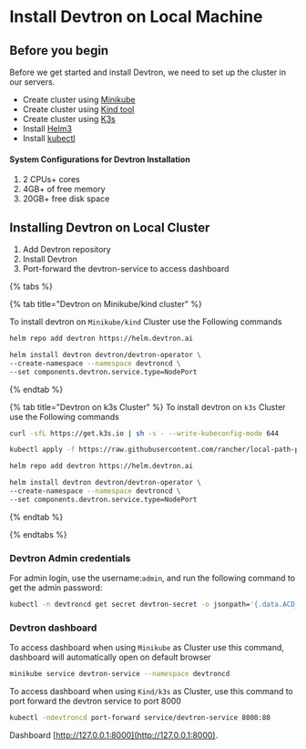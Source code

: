 # Install Devtron on Local Machine

## Before you begin
Before we get started and install Devtron, we need to set up the cluster in our servers.
 * Create cluster using [Minikube](https://minikube.sigs.k8s.io/docs/start/)
 * Create cluster using [Kind tool](https://kind.sigs.k8s.io/docs/user/quick-start/)
 * Create cluster using [K3s](https://rancher.com/docs/k3s/latest/en/installation/)
 * Install [Helm3](https://helm.sh/docs/intro/install/)
 * Install [kubectl](https://kubernetes.io/docs/tasks/tools/)
#### System Configurations for Devtron Installation
1. 2 CPUs+ cores
2. 4GB+ of free memory
3. 20GB+ free disk space

## Installing Devtron on Local Cluster
1. Add Devtron repository
2. Install Devtron 
3. Port-forward the devtron-service to access dashboard

{% tabs %}

{% tab title="Devtron on Minikube/kind cluster" %}

 To install devtron on ``Minikube/kind`` Cluster use the Following commands
```bash
helm repo add devtron https://helm.devtron.ai

helm install devtron devtron/devtron-operator \
--create-namespace --namespace devtroncd \
--set components.devtron.service.type=NodePort

```
{% endtab %}

{% tab title="Devtron on k3s Cluster" %}
To install devtron on ``k3s`` Cluster use the Following commands
```bash
curl -sfL https://get.k3s.io | sh -s - --write-kubeconfig-mode 644

kubectl apply -f https://raw.githubusercontent.com/rancher/local-path-provisioner/master/deploy/local-path-storage.yaml

helm repo add devtron https://helm.devtron.ai

helm install devtron devtron/devtron-operator \
--create-namespace --namespace devtroncd \
--set components.devtron.service.type=NodePort

```
{% endtab %}

{% endtabs %}
 

### Devtron Admin credentials

For admin login, use the username:`admin`, and run the following command to get the admin password:

```bash
kubectl -n devtroncd get secret devtron-secret -o jsonpath='{.data.ACD_PASSWORD}' | base64 -d
```

### Devtron dashboard

To access dashboard when using ``Minikube`` as Cluster use this command, dashboard will automatically open on default browser

```bash
minikube service devtron-service --namespace devtroncd
```

To access dashboard when using ``Kind/k3s`` as Cluster, use this command to port forward the devtron service to port 8000  
```bash
kubectl -ndevtroncd port-forward service/devtron-service 8000:80
```
Dashboard [http://127.0.0.1:8000](http://127.0.0.1:8000).